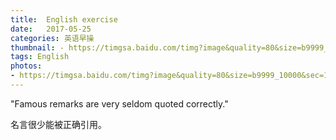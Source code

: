 ```yaml
---
title:  English exercise
date:   2017-05-25
categories: 英语早操
thumbnail: - https://timgsa.baidu.com/timg?image&quality=80&size=b9999_10000&sec=1496147945106&di=a82c31c2073c178b77eba820b056529f&imgtype=0&src=http%3A%2F%2Fimg0.ph.126.net%2FvYzeu9HxPYd2KOlSU-6CGg%3D%3D%2F6598204462655901276.jpg
tags: English
photos:
- https://timgsa.baidu.com/timg?image&quality=80&size=b9999_10000&sec=1496147945106&di=a82c31c2073c178b77eba820b056529f&imgtype=0&src=http%3A%2F%2Fimg0.ph.126.net%2FvYzeu9HxPYd2KOlSU-6CGg%3D%3D%2F6598204462655901276.jpg
---
```


"Famous remarks are very seldom quoted correctly."
<p>名言很少能被正确引用。</p>
